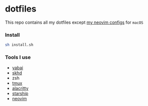 # dotfiles

This repo contains all my dotfiles except [my neovim configs](https://github.com/codeTIT4N/nvim-config) for `macOS`

### Install

```bash
sh install.sh
```

### Tools I use

- [yabai](https://github.com/koekeishiya/yabai)
- [skhd](https://github.com/koekeishiya/skhd)
- zsh
- [tmux](https://github.com/tmux/tmux)
- [alacritty](https://github.com/alacritty/alacritty)
- [starship](https://github.com/starship/starship)
- [neovim](https://github.com/neovim/neovim)
